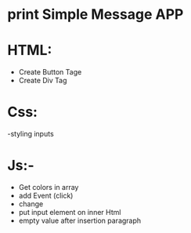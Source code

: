 # print Simple Message APP

# HTML:
- Create Button Tage
- Create Div Tag
# Css:
-styling inputs
# Js:-
- Get colors in array
- add Event (click)
- change 
- put input element on inner Html
- empty value after insertion paragraph
